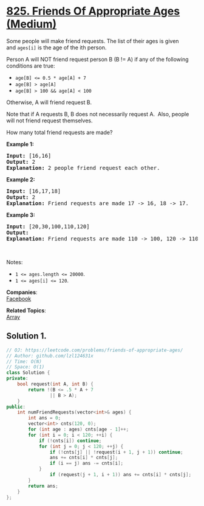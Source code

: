 # [825. Friends Of Appropriate Ages (Medium)](https://leetcode.com/problems/friends-of-appropriate-ages/)

<p>Some people will make friend requests. The&nbsp;list of their ages is given and&nbsp;<code>ages[i]</code>&nbsp;is the age of the&nbsp;ith person.&nbsp;</p>

<p>Person A will NOT friend request person B (B != A) if any of the following conditions are true:</p>

<ul>
	<li><code>age[B]&nbsp;&lt;= 0.5 * age[A]&nbsp;+ 7</code></li>
	<li><code>age[B]&nbsp;&gt; age[A]</code></li>
	<li><code>age[B]&nbsp;&gt; 100 &amp;&amp;&nbsp;age[A]&nbsp;&lt; 100</code></li>
</ul>

<p>Otherwise, A will friend request B.</p>

<p>Note that if&nbsp;A requests B, B does not necessarily request A.&nbsp; Also, people will not friend request themselves.</p>

<p>How many total friend requests are made?</p>

<p><strong>Example 1:</strong></p>

<pre><strong>Input: </strong>[16,16]
<strong>Output: </strong>2
<strong>Explanation: </strong>2 people friend request each other.
</pre>

<p><strong>Example 2:</strong></p>

<pre><strong>Input: </strong>[16,17,18]
<strong>Output: </strong>2
<strong>Explanation: </strong>Friend requests are made 17 -&gt; 16, 18 -&gt; 17.</pre>

<p><strong>Example 3:</strong></p>

<pre><strong>Input: </strong>[20,30,100,110,120]
<strong>Output: </strong>
<strong>Explanation: </strong>Friend requests are made 110 -&gt; 100, 120 -&gt; 110, 120 -&gt; 100.
</pre>

<p>&nbsp;</p>

<p>Notes:</p>

<ul>
	<li><code>1 &lt;= ages.length&nbsp;&lt;= 20000</code>.</li>
	<li><code>1 &lt;= ages[i] &lt;= 120</code>.</li>
</ul>


**Companies**:  
[Facebook](https://leetcode.com/company/facebook)

**Related Topics**:  
[Array](https://leetcode.com/tag/array/)

## Solution 1.

```cpp
// OJ: https://leetcode.com/problems/friends-of-appropriate-ages/
// Author: github.com/lzl124631x
// Time: O(N)
// Space: O(1)
class Solution {
private:
    bool request(int A, int B) {
        return !(B <= .5 * A + 7
                || B > A);
    }
public:
    int numFriendRequests(vector<int>& ages) {
        int ans = 0;
        vector<int> cnts(120, 0);
        for (int age : ages) cnts[age - 1]++;
        for (int i = 0; i < 120; ++i) {
            if (!cnts[i]) continue;
            for (int j = 0; j < 120; ++j) {
                if (!cnts[j] || !request(i + 1, j + 1)) continue;
                ans += cnts[i] * cnts[j];
                if (i == j) ans -= cnts[i];
            }
                if (request(j + 1, i + 1)) ans += cnts[i] * cnts[j];
        }
        return ans;
    }
};
```